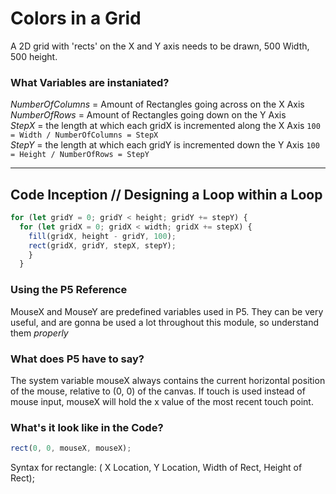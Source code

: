 # Colors in a Grid

A 2D grid with 'rects' on the X and Y axis needs to be drawn, 500 Width, 500 height.

### What Variables are instaniated?
*NumberOfColumns* = Amount of Rectangles going across on the X Axis
<br/>
*NumberOfRows* = Amount of Rectangles going down on the Y Axis
<br/>
*StepX* = the length at which each gridX is incremented along the X Axis `100 = Width / NumberOfColumns = StepX`
<br />
*StepY* = the length at which each gridY is incremented down the Y Axis  `100 = Height / NumberOfRows = StepY`

___
## Code Inception // Designing a Loop within a Loop

  ```javascript
  for (let gridY = 0; gridY < height; gridY += stepY) {
    for (let gridX = 0; gridX < width; gridX += stepX) {
      fill(gridX, height - gridY, 100);
      rect(gridX, gridY, stepX, stepY);
      }
    }
  ```

### Using the P5 Reference
MouseX and MouseY are predefined variables used in P5. 
They can be very useful, and are gonna be used a lot throughout this module, so understand them _properly_

### What does P5 have to say?

The system variable mouseX always contains the current horizontal position of the mouse, relative to (0, 0) of the canvas. If touch is used instead of mouse input, mouseX will hold the x value of the most recent touch point.

### What's it look like in the Code?
  ```javascript
  rect(0, 0, mouseX, mouseX);
  ```
  Syntax for rectangle: ( X Location, Y Location, Width of Rect, Height of Rect);

